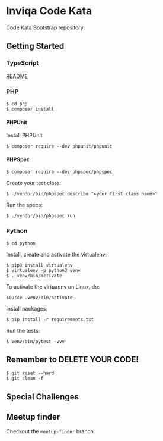 # Inviqa Code Kata

Code Kata Bootstrap repository:

## Getting Started

### TypeScript

[README](./typescript/README.MD)

### PHP

```
$ cd php
$ composer install
```

#### PHPUnit

Install PHPUnit

```
$ composer require --dev phpunit/phpunit
```

#### PHPSpec

```
$ composer require --dev phpspec/phpspec
```
Create your test class:

```
$ ./vendor/bin/phpspec describe "<your first class name>"
```

Run the specs:

```
$ ./vendor/bin/phpspec run
```

### Python

```
$ cd python
```

Install, create and activate the virtualenv:

```
$ pip3 install virtualenv
$ virtualenv -p python3 venv
$ . venv/bin/activate
```

To activate the virtuaenv on Linux, do:

```
source .venv/bin/activate
```

Install packages:

```
$ pip install -r requirements.txt
```

Run the tests:

```
$ venv/bin/pytest -vvv
```

## Remember to DELETE YOUR CODE!

```
$ git reset --hard
$ git clean -f
```

## Special Challenges

## Meetup finder

Checkout the `meetup-finder` branch.
